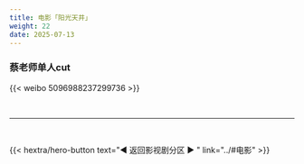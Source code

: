 ```yaml
---
title: 电影「阳光天井」
weight: 22
date: 2025-07-13
---
```


### 蔡老师单人cut

{{< weibo 5096988237299736 >}}


<br>
<hr>
<br>

{{< hextra/hero-button text="◀ 返回影视剧分区 ▶ " link="../#电影" >}}